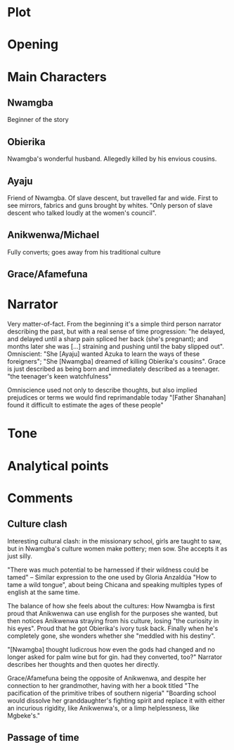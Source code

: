 # Plot
# Opening
# Main Characters
 ## Nwamgba
 Beginner of the story
 ## Obierika
 Nwamgba's wonderful husband. Allegedly killed by his envious cousins.
 ## Ayaju
 Friend of Nwamgba. Of slave descent, but travelled far and wide. First to see mirrors, fabrics and guns brought by whites. "Only person of slave descent who talked loudly at the women's council".
 ## Anikwenwa/Michael
 Fully converts; goes away from his traditional culture
 ## Grace/Afamefuna

# Narrator
Very matter-of-fact. From the beginning it's a simple third person narrator describing the past, but with a real sense of time progression: "he delayed, and delayed until a sharp pain spliced her back (she's pregnant); and months later she was [...] straining and pushing until the baby slipped out".
Omniscient: "She [Ayaju] wanted Azuka to learn the ways of these foreigners"; "She [Nwamgba] dreamed of killing Obierika's cousins".
Grace is just described as being born and immediately described as a teenager. "the teenager's keen watchfulness"

Omniscience used not only to describe thoughts, but also implied prejudices or terms we would find reprimandable today "[Father Shanahan] found it difficult to estimate the ages of these people"
# Tone
# Analytical points
# Comments

## Culture clash
Interesting cultural clash: in the missionary school, girls are taught to saw, but in Nwamgba's culture women make pottery; men sow. She accepts it as just silly.

"There was much potential to be harnessed if their wildness could be tamed" – Similar expression to the one used by Gloria Anzaldúa "How to tame a wild tongue", about being Chicana and speaking multiples types of english at the same time.

The balance of how she feels about the cultures: How Nwamgba is first proud that Anikwenwa can use english for the purposes she wanted, but then notices Anikwenwa straying from his culture, losing "the curiosity in his eyes". Proud that he got Obierika's ivory tusk back. Finally when he's completely gone, she wonders whether she "meddled with his destiny".

"[Nwamgba] thought ludicrous how even the gods had changed and no longer asked for palm wine but for gin. had they converted, too?" Narrator describes her thoughts and then quotes her directly. 

Grace/Afamefuna being the opposite of Anikwenwa, and despite her connection to her grandmother, having with her a book titled "The pacification of the primitive tribes of southern nigeria"
"Boarding school would dissolve her granddaughter's fighting spirit and replace it with either an incurious rigidity, like Anikwenwa's, or a limp helplessness, like Mgbeke's."

## Passage of time
